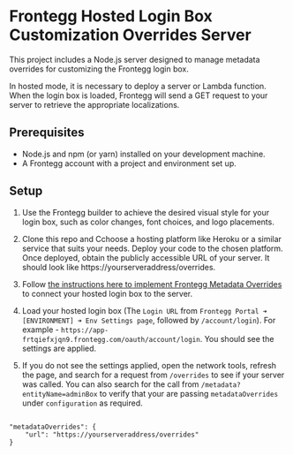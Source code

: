 # Frontegg Hosted Login Box Customization Overrides Server

This project includes a Node.js server designed to manage metadata overrides for customizing the Frontegg login box.

In hosted mode, it is necessary to deploy a server or Lambda function. When the login box is loaded, Frontegg will send a GET request to your server to retrieve the appropriate localizations.


## Prerequisites

- Node.js and npm (or yarn) installed on your development machine.
- A Frontegg account with a project and environment set up.


## Setup

1. Use the Frontegg builder to achieve the desired visual style for your login box, such as color changes, font choices, and logo placements.


2. Clone this repo and Cchoose a hosting platform like Heroku or a similar service that suits your needs. Deploy your code to the chosen platform. Once deployed, obtain the publicly accessible URL of your server. It should look like https://yourserveraddress/overrides.

3. Follow [the instructions here to implement Frontegg Metadata Overrides](https://docs.frontegg.com/docs/hosted-and-embedded-setup#getting-started-with-metadataoverrides) to connect your hosted login box to the server.

4. Load your hosted login box (The `Login URL` from `Frontegg Portal ➜ [ENVIRONMENT] ➜ Env Settings page`, followed by `/account/login`). For example - `https://app-frtqiefxjqn9.frontegg.com/oauth/account/login`. You should see the settings are applied.

5. If you do not see the settings applied, open the network tools, refresh the page, and search for a request from `/overrides` to see if your server was called. You can also search for the call from `/metadata?entityName=adminBox` to verify that your are passing `metadataOverrides` under `configuration` as required.

```

"metadataOverrides": {
    "url": "https://yourserveraddress/overrides"
}

```
